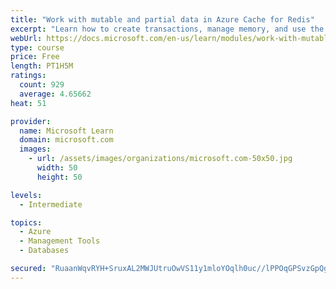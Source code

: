```yaml
---
title: "Work with mutable and partial data in Azure Cache for Redis"
excerpt: "Learn how to create transactions, manage memory, and use the cache-aside pattern with Azure Cache for Redis"
webUrl: https://docs.microsoft.com/en-us/learn/modules/work-with-mutable-and-partial-data-in-a-redis-cache/
type: course
price: Free
length: PT1H5M
ratings:
  count: 929
  average: 4.65662
heat: 51

provider:
  name: Microsoft Learn
  domain: microsoft.com
  images:
    - url: /assets/images/organizations/microsoft.com-50x50.jpg
      width: 50
      height: 50

levels:
  - Intermediate

topics:
  - Azure
  - Management Tools
  - Databases

secured: "RuaanWqvRYH+SruxAL2MWJUtruOwVS11y1mloYOqlh0uc//lPPOqGPSvzGpQgqi2q1tRez9DPagjvFyBkB1ZxEHuBXB5BEtTpXeVX1eZ5E9HpJ5FVuKcO9O8yMwQU57qBFFldNHAtBIdUFBOHOo99uN8X07apNbia0k6ghYejTh6Qms/MsE0Lr5QMeMT/IOKicmxKJllyjQP0AmicqaLAg2Mm9Nv5/MIp8VH/N43djO09f3xrh92gQ1hyeqXxS+3Zf0n3BPedWziOMooF+WEjnYXN3CmVMstmrWEyTiWXUR/ECG6KKToKwZJ1AYyHQd1tpDFKB6PdqIc/ZPC2CqJ7jzb5dO1LdX1S0VT107GU9Ea/oRKwDybdiPXHdcoydvQvE29OJ4FJyHNFZmuqfuCj/T1IFdDZOt2bggvs2+KHfk=;wI9rReYYAknf/MlJLh9AwQ=="
---
```


